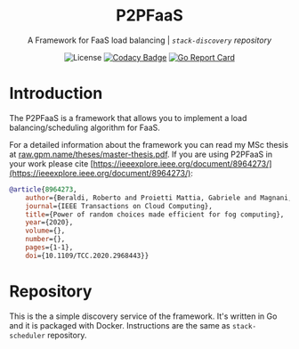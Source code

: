 <div align="center">

# P2PFaaS

A Framework for FaaS load balancing  | _`stack-discovery` repository_

![License](https://img.shields.io/badge/license-GPLv3-green?style=flat)
[![Codacy Badge](https://app.codacy.com/project/badge/Grade/5471195919a744ab8a9bba3a6be9169b)](https://www.codacy.com/gl/p2p-faas/stack-discovery/dashboard?utm_source=gitlab.com&amp;utm_medium=referral&amp;utm_content=p2p-faas/stack-discovery&amp;utm_campaign=Badge_Grade)
[![Go Report Card](https://goreportcard.com/badge/gitlab.com/p2p-faas/stack-discovery)](https://goreportcard.com/badge/gitlab.com/p2p-faas/stack-discovery)

</div>

# Introduction

The P2PFaaS is a framework that allows you to implement a load balancing/scheduling algorithm for FaaS.

For a detailed information about the framework you can read my MSc thesis at [raw.gpm.name/theses/master-thesis.pdf](https://raw.gpm.name/theses/master-thesis.pdf). If you are using P2PFaaS in your work please cite [https://ieeexplore.ieee.org/document/8964273/](https://ieeexplore.ieee.org/document/8964273/):

```bibtex
@article{8964273,
    author={Beraldi, Roberto and Proietti Mattia, Gabriele and Magnani, Giacomo},
    journal={IEEE Transactions on Cloud Computing},
    title={Power of random choices made efficient for fog computing},
    year={2020},
    volume={},
    number={},
    pages={1-1},
    doi={10.1109/TCC.2020.2968443}}
```

# Repository

This is the a simple discovery service of the framework. It's written in Go and it is packaged with Docker. Instructions are the same as `stack-scheduler` repository.
